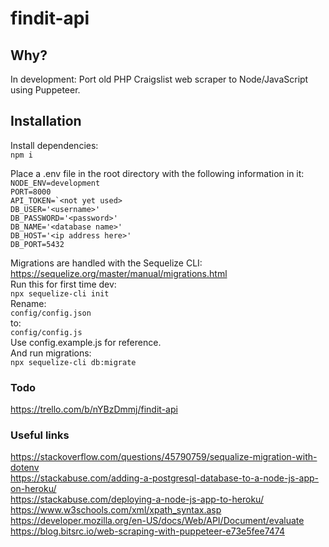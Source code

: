 # findit-api

## Why?
In development: Port old PHP Craigslist web scraper to Node/JavaScript using Puppeteer.

## Installation
Install dependencies:  
```npm i```  
  
Place a .env file in the root directory with the following information in it:  
```NODE_ENV=development```  
```PORT=8000```  
```API_TOKEN=`<not yet used>```  
```DB_USER='<username>'```  
```DB_PASSWORD='<password>'```  
```DB_NAME='<database name>'```  
```DB_HOST='<ip address here>'```  
```DB_PORT=5432```  
  
Migrations are handled with the Sequelize CLI:  
https://sequelize.org/master/manual/migrations.html  
Run this for first time dev:  
```npx sequelize-cli init```  
Rename:  
```config/config.json```  
to:  
```config/config.js```  
Use config.example.js for reference.  
And run migrations:  
```npx sequelize-cli db:migrate```  
  
### Todo
https://trello.com/b/nYBzDmmj/findit-api  
  
### Useful links
https://stackoverflow.com/questions/45790759/sequalize-migration-with-dotenv  
https://stackabuse.com/adding-a-postgresql-database-to-a-node-js-app-on-heroku/  
https://stackabuse.com/deploying-a-node-js-app-to-heroku/  
https://www.w3schools.com/xml/xpath_syntax.asp  
https://developer.mozilla.org/en-US/docs/Web/API/Document/evaluate  
https://blog.bitsrc.io/web-scraping-with-puppeteer-e73e5fee7474  